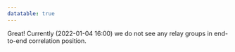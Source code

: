 ```yaml
---
datatable: true
---
```



Great! Currently (2022-01-04 16:00) we do not see any relay groups
in end-to-end correlation position.
